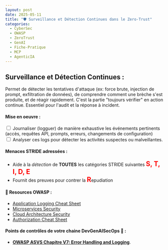 ```yaml
---
layout: post
date: 2025-05-11
title: "🛡️ Surveillance et Détection Continues dans le Zero-Trust"
categories:
  - CyberSec
  - OWASP
  - ZeroTrust
  - GenAI
  - Fiche-Pratique
  - MCP
  - AgenticIA
---
```


## Surveillance et Détection Continues :

Permet de détecter les tentatives d'attaque (ex: force brute, injection de prompt, exfiltration de données), de
comprendre comment une brèche s'est produite, et de réagir rapidement. C'est la partie "toujours vérifier" en action
continue. Essentiel pour l'audit et la réponse à incident.

#### Mise en oeuvre :

<input type="checkbox" id="task6" name="task6" value="Surveillance"> Journaliser (logguer) de manière exhaustive les 
événements pertinents (accès, requêtes API, prompts, erreurs, changements de configuration)<BR>
<input type="checkbox" id="task6" name="task6" value="Surveillance"> Analyser ces logs pour détecter les activités 
suspectes ou malveillantes.<BR>

#### Menaces STRIDE adressées :

* Aide à la *détection* de **TOUTES** les catégories STRIDE suivantes <span style="color: red; font-weight: bold; font-size:150%;">S, T, I, D, E</span>
* Fournit des preuves pour contrer la <span style="color: red; font-weight: bold; font-size: 150%;">R</span>epudiation

#### 📖 Resources OWASP :
* [Application Logging Cheat Sheet](https://cheatsheetseries.owasp.org/cheatsheets/Logging_Cheat_Sheet.html)
* [Microservices Security](https://cheatsheetseries.owasp.org/cheatsheets/Microservices_Security_Cheat_Sheet.html)
* [Cloud Architecture Security](https://cheatsheetseries.owasp.org/cheatsheets/Secure_Cloud_Architecture_Cheat_Sheet.html)
* [Authorization Cheat Sheet](https://cheatsheetseries.owasp.org/cheatsheets/Authorization_Cheat_Sheet.html)

#### Points de contrôles de votre chaine DevGenAISecOps 🎯 :
* [**OWASP ASVS Chapitre V7: Error Handling and Logging**](https://github.com/OWASP/ASVS/blob/v4.0.3/4.0/en/0x15-V7-Error-Logging.md).

